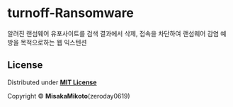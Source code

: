 turnoff-Ransomware
=====================
알려진 랜섬웨어 유포사이트를 검색 결과에서 삭제, 접속을 차단하여 랜섬웨어 감염 예방을 목적으로하는 웹 익스텐션




## License
Distributed under [**MIT License**](https://github.com/MisakaMikoto0502/turnoff-Ransomware/blob/main/LICENSE)

Copyright © **MisakaMikoto**(zeroday0619)